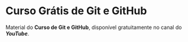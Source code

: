 # Curso Grátis de Git e GitHub
Material do **Curso de Git e GitHub**, disponível gratuitamente no canal do ***YouTube***.
